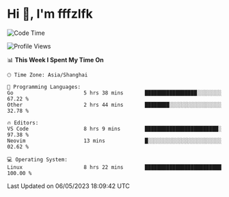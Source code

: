# Hi 👋, I'm fffzlfk

<!--START_SECTION:waka-->
![Code Time](http://img.shields.io/badge/Code%20Time-193%20hrs%205%20mins-blue)

![Profile Views](http://img.shields.io/badge/Profile%20Views-0-blue)

📊 **This Week I Spent My Time On** 

```text
🕑︎ Time Zone: Asia/Shanghai

💬 Programming Languages: 
Go                       5 hrs 38 mins       █████████████████░░░░░░░░   67.22 % 
Other                    2 hrs 44 mins       ████████░░░░░░░░░░░░░░░░░   32.78 % 

🔥 Editors: 
VS Code                  8 hrs 9 mins        ████████████████████████░   97.38 % 
Neovim                   13 mins             █░░░░░░░░░░░░░░░░░░░░░░░░   02.62 % 

💻 Operating System: 
Linux                    8 hrs 22 mins       █████████████████████████   100.00 % 
```


 Last Updated on 06/05/2023 18:09:42 UTC
<!--END_SECTION:waka-->
